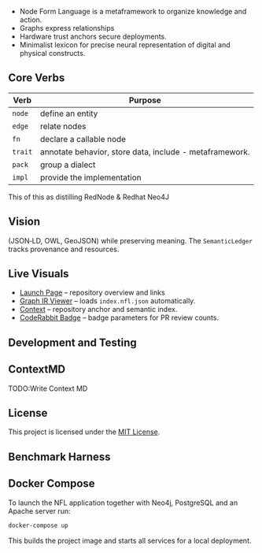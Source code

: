 * Node Form Language is a metaframework to organize knowledge and action. 
* Graphs express relationships 
* Hardware trust anchors secure deployments.
* Minimalist lexicon for precise neural representation of digital and physical constructs. 

## Core Verbs

| Verb | Purpose |
|------|---------|
| `node` | define an entity |
| `edge` | relate nodes |
| `fn`   | declare a callable node |
| `trait` | annotate behavior, store data, include - metaframework. 
| `pack` | group a dialect |
| `impl` | provide the implementation| 


This of this as distilling RedNode & Redhat Neo4J

## Vision

 (JSON‑LD, OWL, GeoJSON) while preserving meaning. The `SemanticLedger` tracks provenance and resources.
 
## Live Visuals

* [Launch Page](index.html) – repository overview and links
* [Graph IR Viewer](visualizer.html) – loads `index.nfl.json` automatically.
* [Context](docs/context.md) – repository anchor and semantic index.
* [CodeRabbit Badge](docs/coderabbit_badge.md) – badge parameters for PR review counts.

## Development and Testing


## ContextMD

TODO:Write Context MD

## License

This project is licensed under the [MIT License](LICENSE).

## Benchmark Harness


## Docker Compose

To launch the NFL application together with Neo4j, PostgreSQL and an Apache server run:

```bash
docker-compose up
```

This builds the project image and starts all services for a local deployment.
